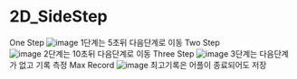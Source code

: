 # 2D_SideStep

One Step 
![image](https://user-images.githubusercontent.com/48191157/71569128-3f518680-2b10-11ea-868c-dc338c99a6db.png)  1단계는 5초뒤 다음단계로 이동
Two Step  
![image](https://user-images.githubusercontent.com/48191157/71569136-47112b00-2b10-11ea-9cd0-6256898e5301.png) 
2단계는 10초뒤 다음단계로 이동
Three Step 
![image](https://user-images.githubusercontent.com/48191157/71569140-4a0c1b80-2b10-11ea-9147-37d9c2d21772.png)
3단계는 다음단계가 없고 기록 측정
Max Record 
![image](https://user-images.githubusercontent.com/48191157/71569163-82abf500-2b10-11ea-8e40-303a8ab98474.png)
최고기록은 어플이 종료되어도 저장
